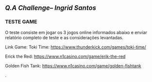 ## *Q.A Challenge– Ingrid Santos*

### TESTE GAME


O teste consiste em jogar os 3 jogos online informados abaixo e enviar relatório completo
de teste e as considerações levantadas.

Link Game:
Toki Time: https://www.thunderkick.com/games/toki-time/

Erick the Red: https://www.n1casino.com/game/erik-the-red

Golden Fish Tank: https://www.n1casino.com/game/golden-fishtank

.

